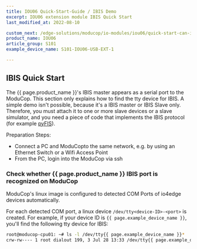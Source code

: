 ```yaml
---
title: IOU06 Quick-Start-Guide / IBIS Demo
excerpt: IOU06 extension module IBIS Quick Start
last_modified_at: 2022-08-10

custom_next: /edge-solutions/moducop/io-modules/iou06/quick-start-can-io4edge/
product_name: IOU06
article_group: S101
example_device_name: S101-IOU06-USB-EXT-1

---
```


## IBIS Quick Start

The {{ page.product_name }}'s IBIS master appears as a serial port to the ModuCop. This section only explains how to find the tty device for IBIS. A simple demo isn't possible, because it's a IBIS master or IBIS Slave only. Therefore, you must attach it to one or more slave devices or a slave simulator, and you need a piece of code that implements the IBIS protocol (for example [pyFIS](https://github.com/Mezgrman/pyFIS)).

Preparation Steps:
* Connect a PC and ModuCopto the same network, e.g. by using an Ethernet Switch or a Wifi Access Point
* From the PC, login into the ModuCop via ssh

### Check whether {{ page.product_name }} IBIS port is recognized on ModuCop

ModuCop's linux image is configured to detected COM Ports of io4edge devices automatically.

For each detected COM port, a linux device `/dev/tty<device-ID>-<port>` is created. For example, if your device ID is `{{ page.example_device_name }}`, you'll find the following tty device for IBIS:

```bash
root@moducop-cpu01: ~# ls -l /dev/tty{{ page.example_device_name }}*
crw-rw---- 1 root dialout 199, 3 Jul 28 13:33 /dev/tty{{ page.example_device_name }}-ibis
```

